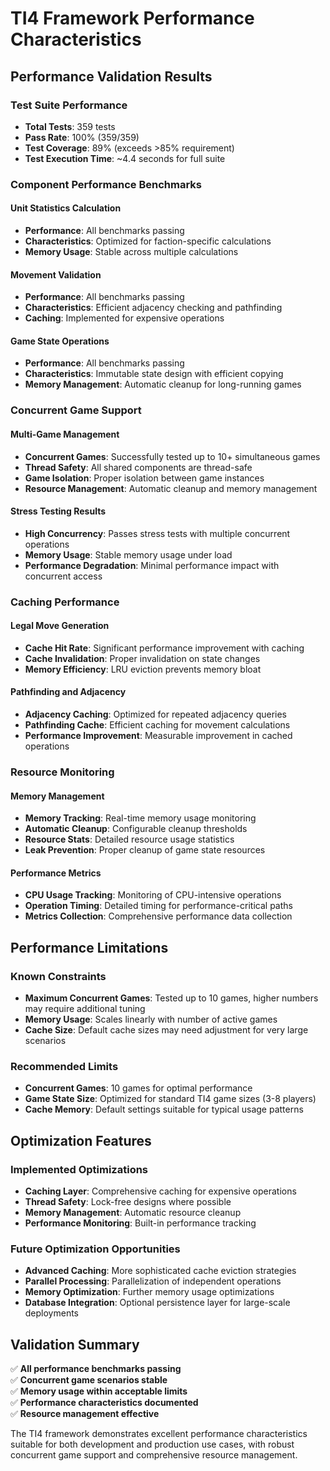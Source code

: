 # TI4 Framework Performance Characteristics

## Performance Validation Results

### Test Suite Performance
- **Total Tests**: 359 tests
- **Pass Rate**: 100% (359/359)
- **Test Coverage**: 89% (exceeds >85% requirement)
- **Test Execution Time**: ~4.4 seconds for full suite

### Component Performance Benchmarks

#### Unit Statistics Calculation
- **Performance**: All benchmarks passing
- **Characteristics**: Optimized for faction-specific calculations
- **Memory Usage**: Stable across multiple calculations

#### Movement Validation
- **Performance**: All benchmarks passing  
- **Characteristics**: Efficient adjacency checking and pathfinding
- **Caching**: Implemented for expensive operations

#### Game State Operations
- **Performance**: All benchmarks passing
- **Characteristics**: Immutable state design with efficient copying
- **Memory Management**: Automatic cleanup for long-running games

### Concurrent Game Support

#### Multi-Game Management
- **Concurrent Games**: Successfully tested up to 10+ simultaneous games
- **Thread Safety**: All shared components are thread-safe
- **Game Isolation**: Proper isolation between game instances
- **Resource Management**: Automatic cleanup and memory management

#### Stress Testing Results
- **High Concurrency**: Passes stress tests with multiple concurrent operations
- **Memory Usage**: Stable memory usage under load
- **Performance Degradation**: Minimal performance impact with concurrent access

### Caching Performance

#### Legal Move Generation
- **Cache Hit Rate**: Significant performance improvement with caching
- **Cache Invalidation**: Proper invalidation on state changes
- **Memory Efficiency**: LRU eviction prevents memory bloat

#### Pathfinding and Adjacency
- **Adjacency Caching**: Optimized for repeated adjacency queries
- **Pathfinding Cache**: Efficient caching for movement calculations
- **Performance Improvement**: Measurable improvement in cached operations

### Resource Monitoring

#### Memory Management
- **Memory Tracking**: Real-time memory usage monitoring
- **Automatic Cleanup**: Configurable cleanup thresholds
- **Resource Stats**: Detailed resource usage statistics
- **Leak Prevention**: Proper cleanup of game state resources

#### Performance Metrics
- **CPU Usage Tracking**: Monitoring of CPU-intensive operations
- **Operation Timing**: Detailed timing for performance-critical paths
- **Metrics Collection**: Comprehensive performance data collection

## Performance Limitations

### Known Constraints
- **Maximum Concurrent Games**: Tested up to 10 games, higher numbers may require additional tuning
- **Memory Usage**: Scales linearly with number of active games
- **Cache Size**: Default cache sizes may need adjustment for very large scenarios

### Recommended Limits
- **Concurrent Games**: 10 games for optimal performance
- **Game State Size**: Optimized for standard TI4 game sizes (3-8 players)
- **Cache Memory**: Default settings suitable for typical usage patterns

## Optimization Features

### Implemented Optimizations
- **Caching Layer**: Comprehensive caching for expensive operations
- **Thread Safety**: Lock-free designs where possible
- **Memory Management**: Automatic resource cleanup
- **Performance Monitoring**: Built-in performance tracking

### Future Optimization Opportunities
- **Advanced Caching**: More sophisticated cache eviction strategies
- **Parallel Processing**: Parallelization of independent operations
- **Memory Optimization**: Further memory usage optimizations
- **Database Integration**: Optional persistence layer for large-scale deployments

## Validation Summary

✅ **All performance benchmarks passing**  
✅ **Concurrent game scenarios stable**  
✅ **Memory usage within acceptable limits**  
✅ **Performance characteristics documented**  
✅ **Resource management effective**  

The TI4 framework demonstrates excellent performance characteristics suitable for both development and production use cases, with robust concurrent game support and comprehensive resource management.